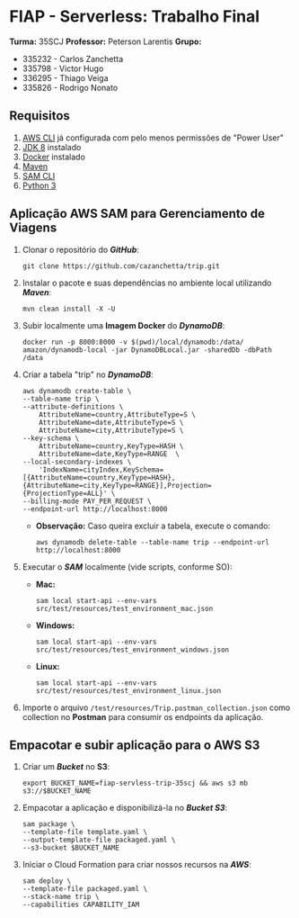 # FIAP - Serverless: Trabalho Final

**Turma:** 35SCJ
**Professor:** Peterson Larentis
**Grupo:**
* 335232 - Carlos Zanchetta
* 335798 - Victor Hugo
* 336295 - Thiago Veiga
* 335826 - Rodrigo Nonato

## Requisitos
1) [AWS CLI](https://docs.aws.amazon.com/cli/latest/userguide/install-cliv2.html) já configurada com pelo menos permissões de "Power User"
2) [JDK 8](http://www.oracle.com/technetwork/java/javase/downloads/jdk8-downloads-2133151.html) instalado
3) [Docker](https://www.docker.com/community-edition) instalado
4) [Maven](https://maven.apache.org/install.html)
5) [SAM CLI](https://github.com/awslabs/aws-sam-cli)
6) [Python 3](https://docs.python.org/3/)

## Aplicação AWS SAM para Gerenciamento de Viagens
1. Clonar o repositório do **_GitHub_**:
    ```shell script
    git clone https://github.com/cazanchetta/trip.git
    ```

2. Instalar o pacote e suas dependências no ambiente local utilizando **_Maven_**:
    ```shell script
    mvn clean install -X -U
    ```

3. Subir localmente uma **Imagem Docker** do **_DynamoDB_**:
    ```shell script
    docker run -p 8000:8000 -v $(pwd)/local/dynamodb:/data/ amazon/dynamodb-local -jar DynamoDBLocal.jar -sharedDb -dbPath /data
    ```

4. Criar a tabela "trip" no **_DynamoDB_**:
    ```shell script
    aws dynamodb create-table \
    --table-name trip \
    --attribute-definitions \
        AttributeName=country,AttributeType=S \
        AttributeName=date,AttributeType=S \
        AttributeName=city,AttributeType=S \
    --key-schema \
        AttributeName=country,KeyType=HASH \
        AttributeName=date,KeyType=RANGE  \
    --local-secondary-indexes \
        'IndexName=cityIndex,KeySchema=[{AttributeName=country,KeyType=HASH},{AttributeName=city,KeyType=RANGE}],Projection={ProjectionType=ALL}' \
    --billing-mode PAY_PER_REQUEST \
    --endpoint-url http://localhost:8000
    ```

    * **Observação:** Caso queira excluir a tabela, execute o comando:
        ```shell script
        aws dynamodb delete-table --table-name trip --endpoint-url http://localhost:8000
        ```

5. Executar o **_SAM_** localmente (vide scripts, conforme SO):
    * **Mac:**
        ```shell script
        sam local start-api --env-vars src/test/resources/test_environment_mac.json
        ```
    * **Windows:**
        ```shell script
        sam local start-api --env-vars src/test/resources/test_environment_windows.json
        ```
    * **Linux:**
        ```shell script
        sam local start-api --env-vars src/test/resources/test_environment_linux.json
        ```
6. Importe o arquivo `/test/resources/Trip.postman_collection.json` como collection no **Postman** para consumir os endpoints da aplicação.

## Empacotar e subir aplicação para o AWS S3
1. Criar um **_Bucket_** no **S3**:
    ```shell script
    export BUCKET_NAME=fiap-servless-trip-35scj && aws s3 mb s3://$BUCKET_NAME
    ```

2. Empacotar a aplicação e disponibilizá-la no **_Bucket S3_**:
    ```shell script
    sam package \
    --template-file template.yaml \
    --output-template-file packaged.yaml \
    --s3-bucket $BUCKET_NAME
    ```

3. Iniciar o Cloud Formation para criar nossos recursos na **_AWS_**:
    ```shell script
    sam deploy \
    --template-file packaged.yaml \
    --stack-name trip \
    --capabilities CAPABILITY_IAM
    ```